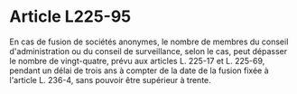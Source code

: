 # Article L225-95

En cas de fusion de sociétés anonymes, le nombre de membres du conseil d'administration ou du conseil de surveillance, selon le cas, peut dépasser le nombre de vingt-quatre, prévu aux articles L. 225-17 et L. 225-69, pendant un délai de trois ans à compter de la date de la fusion fixée à l'article L. 236-4, sans pouvoir être supérieur à trente.